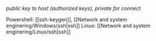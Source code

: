 *public key to host (authorized keys), private for connect*

Powershell: [[ssh-keygen]], [[Network and system enginering/Windows/ssh|ssh]]
Linux: [[Network and system enginering/Linux/ssh|ssh]]


